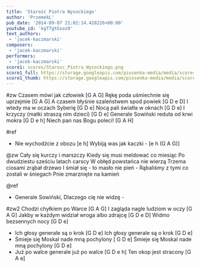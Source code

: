 ```yaml
---
title: 'Starość Piotra Wysockiego'
author: 'PrzemekL'
pub_date: '2014-09-07 21:02:14.428226+00:00'
youtube_id: 'kgT7gtGsoz0'
text_authors:
 - 'jacek-kaczmarski'
composers:
 - 'jacek-kaczmarski'
performers:
 - 'jacek-kaczmarski'
score1: scores/Starosc_Piotra_Wysockiego.png
score1_full: https://storage.googleapis.com/piosenka-media/media/scores/Starosc_Piotra_Wysockiego.png
score1_thumb: https://storage.googleapis.com/piosenka-media/media/scores/Starosc_Piotra_Wysockiego.png.180x0_q85_upscale.jpg
---
```


#zw
 Czasem mówi jak człowiek [G A G]
Rękę poda uśmiechnie się uprzejmie [G A G]
A czasem błyśnie szaleństwem spod powiek [G D e D]
I wtedy ma w oczach Syberię [G D e]
Nocą pali światła w oknach [G D e]
I krzyczy (matki straszą nim dzieci) [G D e]
Generale Sowiński reduta od krwi mokra [G D e h]
Niech pan nas Bogu poleci! [G A H]

#ref
- Nie wychodźcie z obozu [e h]
Wybiją was jak kaczki - [e h (G A G)]

@zw
Cały się kurczy i marszczy
Kiedy się musi meldować co miesiąc
Po dwudziestu sześciu latach carscy
W obłęd powstańca nie wierzą
Trzema ciosami zrąbał drzewo
I śmiał się - to masło nie pień -
Rąbaliśmy z tymi co zostali w śniegach
Pnie zmarznięte na kamień

@ref
- Generale Sowiński,
Dlaczego cię nie widzę -

#zw2
Chodzi chyłkiem po Warce [G A  G]
I zagląda nagle ludziom w oczy [G A G]
Jakby w każdym widział wroga albo zdrajcę [G D e D]
Widmo bezsennych nocy [G D e]
- Ich głosy generale są o krok [G D e]
Ich głosy generale są o krok [G D e]
- Śmieje się Moskal nade mną pochylony [ G D e]
Śmieje się Moskal nade mną pochylony [G D e]
- Już po walce generale już po walce [G D e h]
Ten okop jest stracony [G A e]